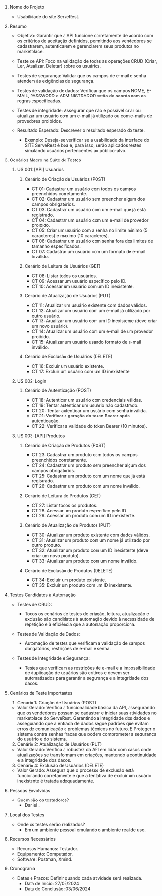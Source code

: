 1. Nome do Projeto

    -  Usabilidade do site ServeRest.

2. Resumo
    -  Objetivo: Garantir que a API funcione corretamente de acordo com os critérios de aceitação definidos, permitindo aos vendedores se cadastrarem, autenticarem e gerenciarem seus produtos no marketplace.
    - Teste de API: Foco na validação de todas as operações CRUD (Criar, Ler, Atualizar, Deletar) sobre os usuários.
    - Testes de segurança: Validar que os campos de e-mail e senha atendem às exigências de segurança.
    - Testes de validação de dados: Verificar que os campos NOME, E-MAIL, PASSWORD e ADMINISTRADOR estão de acordo com as regras especificadas.
    - Testes de integridade: Assegurar que não é possível criar ou atualizar um usuário com um e-mail já utilizado ou com e-mails de provedores proibidos.

    
    -  Resultado Esperado: Descrever o resultado esperado do teste.
        -  Exemplo: Deseja-se verificar se a usabilidade da interface do SITE ServeRest é boa e, para isso, serão aplicados testes simulando usuários pertencentes ao público-alvo.


3. Cenários Macro na Suíte de Testes

   1. US 001: [API] Usuários
        1. Cenário de Criação de Usuários (POST)

            - CT 01: Cadastrar um usuário com todos os campos preenchidos corretamente.
            - CT 02: Cadastrar um usuário sem preencher algum dos campos obrigatórios.
            - CT 03: Cadastrar um usuário com um e-mail que já está registrado.
            - CT 04: Cadastrar um usuário com um e-mail de provedor proibido.
            - CT 05: Criar um usuário com a senha no limite mínimo (5 caracteres) e máximo (10 caracteres).
            - CT 06: Cadastrar um usuário com senha fora dos limites de tamanho especificados.
            - CT 07: Cadastrar um usuário com um formato de e-mail inválido.

        2. Cenário de Leitura de Usuários (GET)

            - CT 08: Listar todos os usuários.
            - CT 09: Acessar um usuário específico pelo ID.
            - CT 10: Acessar um usuário com um ID inexistente.
            
        3. Cenário de Atualização de Usuários (PUT)

            - CT 11: Atualizar um usuário existente com dados válidos.
            - CT 12: Atualizar um usuário com um e-mail já utilizado por outro usuário.
            - CT 13: Atualizar um usuário com um ID inexistente (deve criar um novo usuário).
            - CT 14: Atualizar um usuário com um e-mail de um provedor proibido.
            - CT 15: Atualizar um usuário usando formato de e-mail inválido.

        4. Cenário de Exclusão de Usuários (DELETE)

            - CT 16: Excluir um usuário existente.
            - CT 17: Excluir um usuário com um ID inexistente.

    2. US 002: Login

        1. Cenário de Autenticação (POST)

            - CT 18: Autenticar um usuário com credenciais válidas.
            - CT 19: Tentar autenticar um usuário não cadastrado.
            - CT 20: Tentar autenticar um usuário com senha inválida.
            - CT 21: Verificar a geração do token Bearer após autenticação.
            - CT 22: Verificar a validade do token Bearer (10 minutos).
            
    3. US 003: [API] Produtos
        1. Cenário de Criação de Produtos (POST)

            - CT 23: Cadastrar um produto com todos os campos preenchidos corretamente.
            - CT 24: Cadastrar um produto sem preencher algum dos campos obrigatórios.
            - CT 25: Cadastrar um produto com um nome que já está registrado.
            - CT 26: Cadastrar um produto com um nome inválido.

        2. Cenário de Leitura de Produtos (GET)

            - CT 27: Listar todos os produtos.
            - CT 28: Acessar um produto específico pelo ID.
            - CT 29: Acessar um produto com um ID inexistente.

        3. Cenário de Atualização de Produtos (PUT)

            - CT 30: Atualizar um produto existente com dados válidos.
            - CT 31: Atualizar um produto com um nome já utilizado por outro produto.
            - CT 32: Atualizar um produto com um ID inexistente (deve criar um novo produto).
            - CT 33: Atualizar um produto com um nome inválido.

        4. Cenário de Exclusão de Produtos (DELETE)

            - CT 34: Excluir um produto existente.
            - CT 35: Excluir um produto com um ID inexistente.

4. Testes Candidatos à Automação
    - Testes de CRUD:

        - Todos os cenários de testes de criação, leitura, atualização e exclusão são candidatos à automação devido à necessidade de repetição e à eficiência que a automação proporciona.

    - Testes de Validação de Dados:

        - Automação de testes que verificam a validação de campos obrigatórios, restrições de e-mail e senha.

    - Testes de Integridade e Segurança:

        - Testes que verificam as restrições de e-mail e a impossibilidade de duplicação de usuários são críticos e devem ser automatizados para garantir a segurança e a integridade dos dados.
    
5. Cenários de Teste Importantes

    1. Cenário 1: Criação de Usuários (POST)

    - Valor Gerado: Verifica a funcionalidade básica da API, assegurando que os vendedores possam se cadastrar e iniciar suas atividades no marketplace do ServeRest. Garantindo a integridade dos dados e assegurando que a entrada de dados segue padrões que evitam erros de comunicação e problemas técnicos no futuro. E Proteger o sistema contra senhas fracas que podem comprometer a segurança do usuário e do sistema.

    2. Cenário 2: Atualização de Usuários (PUT)

    - Valor Gerado: Verifica a robustez da API em lidar com casos onde atualizações se transformam em criações, mantendo a continuidade e a integridade dos dados.

    3. Cenário 4: Exclusão de Usuários (DELETE)

    - Valor Gerado: Assegura que o processo de exclusão está funcionando corretamente e que a tentativa de excluir um usuário inexistente é tratada adequadamente.

6. Pessoas Envolvidas
    -  Quem são os testadores?
        -  Daniel .
       
7. Local dos Testes
    -  Onde os testes serão realizados?
        -  Em um ambiente pessoal emulando o ambiente real de uso.

8. Recursos Necessários
    -  Recursos Humanos: Testador.
    -  Equipamento: Computador.
    -  Software: Postman, Xmind.

9. Cronograma
    -  Datas e Prazos: Definir quando cada atividade será realizada.
        -  Data de Início: 27/05/2024
        -  Data de Conclusão: 03/06/2024
    

